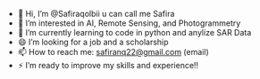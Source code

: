 - 👋 Hi, I’m @Safiraqolbii u can call me Safira
- 👀 I’m interested in AI, Remote Sensing, and Photogrammetry
- 🌱 I’m currently learning to code in python and anylize SAR Data
- 😄 I’m looking for a job and a scholarship
- 📫 How to reach me: safiranq22@gmail.com (email)
- ⚡ I’m ready to improve my skills and experience!!

<!---
Safiraqolbii/Safiraqolbii is a ✨ special ✨ repository because its `README.md` (this file) appears on your GitHub profile.
You can click the Preview link to take a look at your changes.
--->

